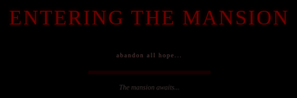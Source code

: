 ```yaml
---
layout: post
title: "Ghost Game: The Haunting of Love Lost"
date: 2025-10-16
author: Precia Verma
description: "A psychological horror adventure game about love, guilt, and the ghosts that haunt us"
comments: true
permalink: /student/ghost-game-idea-1
custom_css:
  - horror_theme
  
---
```

<link href="https://fonts.googleapis.com/css2?family=Crimson+Text:ital,wght@0,400;0,600;1,400&family=Playfair+Display:wght@400;700&family=Creepster&family=IM+Fell+English+SC&display=swap" rel="stylesheet">
<link rel="stylesheet" href="{{ '/assets/css/horror_theme.css' | relative_url }}">

<!-- Page-specific styles -->
<style>
  body {
    background-color: #0a0000 !important;
    background-image: url('https://www.transparenttextures.com/patterns/black-felt.png') !important;
    color: #b5a396 !important;
    font-family: 'Crimson Text', serif !important;
    line-height: 1.7 !important;
    text-shadow: 0 0 1px rgba(255,255,255,0.1) !important;
  }
  
  h1, h2, h3 {
    font-family: 'IM Fell English SC', serif !important;
    letter-spacing: 1px !important;
  }
  
  p {
    margin-bottom: 1.5em !important;
  }
  
  .spooky-divider {
    text-align: center;
    margin: 30px 0;
    color: #700000;
    text-shadow: 0 0 5px rgba(120,0,0,0.3);
    letter-spacing: 8px;
    position: relative;
  }
  
  .spooky-divider:before,
  .spooky-divider:after {
    content: "";
    display: inline-block;
    height: 1px;
    width: 60px;
    background: linear-gradient(to right, transparent, #500000, transparent);
    vertical-align: middle;
    margin: 0 10px;
  }
  
  .blood-drip {
    position: absolute;
    width: 3px;
    background-color: #700000;
    border-radius: 50% 50% 45% 45%;
    opacity: 0;
    animation: drip 10s infinite;
    box-shadow: 0 0 5px rgba(120,0,0,0.5);
  }
  
  @keyframes drip {
    0% { height: 0; top: 0; opacity: 0; }
    30% { opacity: 0.9; }
    100% { height: 40px; top: 40px; opacity: 0; }
  }
  
  .fog-overlay {
    position: fixed;
    top: 0;
    left: 0;
    width: 100%;
    height: 100%;
    background: url('https://cdn.pixabay.com/photo/2018/10/19/12/14/fog-3758087_1280.jpg');
    background-size: cover;
    opacity: 0.03;
    pointer-events: none;
    z-index: -1;
    animation: fog-move 120s infinite alternate linear;
  }
  
  @keyframes fog-move {
    0% { background-position: 0% 0%; }
    100% { background-position: 100% 100%; }
  }
</style>

<!-- Fog overlay for the entire page -->
<div class="fog-overlay"></div>

<!-- Random blood drips -->
<div class="blood-drip" style="left: 20%; animation-delay: 3s;"></div>
<div class="blood-drip" style="left: 45%; animation-delay: 7s;"></div>
<div class="blood-drip" style="left: 75%; animation-delay: 5s;"></div>
<div class="blood-drip" style="left: 90%; animation-delay: 9s;"></div>

<!-- Loading overlay -->
<div id="loading-overlay" style="position: fixed; top: 0; left: 0; width: 100%; height: 100%; background-color: #000; z-index: 9999; display: flex; flex-direction: column; justify-content: center; align-items: center;">
  <div style="font-family: 'Creepster', cursive; color: #700000; font-size: 3em; margin-bottom: 30px; letter-spacing: 3px; text-shadow: 0 0 8px rgba(120,0,0,0.5);">ENTERING THE MANSION</div>
  <div style="margin-bottom: 20px; font-family: 'IM Fell English SC', serif; color: #5a3a3a; font-size: 0.9em; letter-spacing: 2px;">abandon all hope...</div>
  <div class="loading-container" style="width: 250px; height: 8px; background-color: #1a0000; border-radius: 5px; overflow: hidden; box-shadow: 0 0 10px rgba(0,0,0,0.7), inset 0 0 5px rgba(0,0,0,0.5);">
    <div id="loading-bar" style="width: 0%; height: 100%; background: linear-gradient(to right, #4e0000, #700000, #4e0000); transition: width 0.5s;"></div>
  </div>
  <div id="loading-message" style="margin-top: 15px; font-family: 'Crimson Text', serif; color: #4a3a3a; font-style: italic; opacity: 0.8;">The mansion awaits...</div>
</div>

<script>
  document.addEventListener('DOMContentLoaded', function() {
    var loadingBar = document.getElementById('loading-bar');
    var loadingOverlay = document.getElementById('loading-overlay');
    var loadingMessage = document.getElementById('loading-message');
    var progress = 0;
    
    // Creepy loading messages
    var messages = [
      "The mansion awaits...",
      "Shadows gathering...",
      "Whispers in the walls...",
      "The ghosts are stirring...",
      "Memories awakening...",
      "Darkness descending...",
      "Sins remembered...",
      "Doors unlocking...",
      "Secrets revealing...",
      "Guilt materializing..."
    ];
    
    // Change message randomly
    var messageInterval = setInterval(function() {
      var randomMessage = messages[Math.floor(Math.random() * messages.length)];
      loadingMessage.style.opacity = '0';
      setTimeout(function() {
        loadingMessage.textContent = randomMessage;
        loadingMessage.style.opacity = '0.8';
      }, 500);
    }, 2000);
    
    // Loading progress
    var interval = setInterval(function() {
      progress += Math.random() * 8;
      if (progress >= 100) {
        progress = 100;
        clearInterval(interval);
        clearInterval(messageInterval);
        loadingMessage.textContent = "Welcome to your nightmare...";
        setTimeout(function() {
          loadingOverlay.style.opacity = '0';
          loadingOverlay.style.transition = 'opacity 1.5s';
          setTimeout(function() {
            loadingOverlay.style.display = 'none';
          }, 1500);
        }, 800);
      }
      loadingBar.style.width = progress + '%';
    }, 220);
  });
</script>

<div style="text-align: center; margin-bottom: 50px; position: relative; padding: 30px 0;">
  <div style="position: absolute; width: 100%; height: 100%; background-image: url('https://encrypted-tbn0.gstatic.com/images?q=tbn:ANd9GcQa_Obez2eWBK972heq40EeH1E7T65LTBOZhw&s'); background-size: contain; background-repeat: no-repeat; background-position: center; opacity: 0.07; z-index: -1;"></div>
  
  <!-- Title with flickering effect -->
  <div class="title-container" style="position: relative; display: inline-block; margin-bottom: 15px;">
    <h1 style="font-family: 'Creepster', cursive; font-size: 4.5em; margin-bottom: 5px; text-shadow: 2px 2px 8px #700000, 0 0 15px rgba(0,0,0,0.8); color: #900000; letter-spacing: 2px; transform: rotate(-1deg);">Ghost Game</h1>
    <h2 style="font-family: 'IM Fell English SC', serif; font-size: 1.8em; margin-top: 0; color: #a07a6c; text-shadow: 1px 1px 3px rgba(0,0,0,0.9); letter-spacing: 3px; margin-bottom: 0;">The Haunting of Love Lost</h2>
    
    <!-- Flicker animation for the title -->
    <div class="flicker-overlay" style="position: absolute; top: 0; left: 0; width: 100%; height: 100%; background: rgba(0,0,0,0); pointer-events: none; mix-blend-mode: multiply; animation: flicker-effect 8s infinite;"></div>
  </div>
  
  <p style="font-style: italic; color: #700000; margin-top: 15px; font-size: 1.2em; font-family: 'Crimson Text', serif; max-width: 600px; margin-left: auto; margin-right: auto; text-shadow: 0 0 10px rgba(0,0,0,0.7);">Some nightmares don't end when you wake up...</p>
  
  <!-- Decorative frame around the title section -->
  <div style="position: absolute; top: 0; left: 0; width: 100%; height: 100%; border: 1px solid rgba(100,0,0,0.2); border-left: none; border-right: none; pointer-events: none;"></div>
  <div style="position: absolute; top: 10px; left: 50%; transform: translateX(-50%); width: 80%; height: 1px; background: linear-gradient(to right, transparent, rgba(100,0,0,0.3), transparent);"></div>
  <div style="position: absolute; bottom: 10px; left: 50%; transform: translateX(-50%); width: 80%; height: 1px; background: linear-gradient(to right, transparent, rgba(100,0,0,0.3), transparent);"></div>
  
  <!-- Corner decorations -->
  <div style="position: absolute; top: 0; left: 0; width: 30px; height: 30px; border-top: 2px solid rgba(100,0,0,0.3); border-left: 2px solid rgba(100,0,0,0.3);"></div>
  <div style="position: absolute; top: 0; right: 0; width: 30px; height: 30px; border-top: 2px solid rgba(100,0,0,0.3); border-right: 2px solid rgba(100,0,0,0.3);"></div>
  <div style="position: absolute; bottom: 0; left: 0; width: 30px; height: 30px; border-bottom: 2px solid rgba(100,0,0,0.3); border-left: 2px solid rgba(100,0,0,0.3);"></div>
  <div style="position: absolute; bottom: 0; right: 0; width: 30px; height: 30px; border-bottom: 2px solid rgba(100,0,0,0.3); border-right: 2px solid rgba(100,0,0,0.3);"></div>
  
  <!-- Audio elements for a richer horror experience -->
  <audio id="horror-ambience" loop preload="auto">
    <source src="/assets/audio/intense-horror-music-01-14890.mp3" type="audio/mpeg">
    <source src="../assets/audio/intense-horror-music-01-14890.mp3" type="audio/mpeg">
  </audio>
  <audio id="creepy-effect" preload="auto">
    <source src="https://cdn.pixabay.com/download/audio/2022/03/15/audio_25ccccf8e6.mp3?filename=ghost-whisper-14930.mp3" type="audio/mpeg">
  </audio>
  
  <div class="audio-controls" style="margin-top: 20px; position: relative;">
    <button id="sound-toggle" style="background-color: #2a0a0a; color: #700000; border: 1px solid #4e0000; padding: 8px 20px; margin-top: 20px; cursor: pointer; font-family: 'IM Fell English SC', serif; letter-spacing: 1px; transition: all 0.3s ease; position: relative; overflow: hidden; box-shadow: 0 0 10px rgba(0,0,0,0.7);">
      <span style="position: relative; z-index: 2;">🔊 Enable Haunting Sounds</span>
      <div class="button-overlay" style="position: absolute; top: 0; left: -100%; width: 200%; height: 100%; background: linear-gradient(to right, transparent, rgba(120,0,0,0.2), transparent); transition: transform 0.5s ease; transform: skewX(-20deg); z-index: 1;"></div>
    </button>
    
    <!-- Random whispers effect -->
    <div class="random-whisper" style="position: absolute; bottom: -25px; left: 50%; transform: translateX(-50%); font-size: 0.8em; color: #4a3a3a; font-style: italic; opacity: 0; transition: opacity 0.5s ease;">Do you hear them?</div>
  </div>
  
  <script>
    document.addEventListener('DOMContentLoaded', function() {
      var soundToggle = document.getElementById('sound-toggle');
      var audio = document.getElementById('horror-ambience');
      var creepyEffect = document.getElementById('creepy-effect');
      var buttonOverlay = document.querySelector('.button-overlay');
      var randomWhisper = document.querySelector('.random-whisper');
      
      // Whisper messages
      var whispers = [
        "Do you hear them?",
        "She's watching you...",
        "Turn back now...",
        "They know you're here...",
        "You can't escape...",
        "Help me...",
        "Never sleep again..."
      ];
      
      // Random whisper effect
      function showRandomWhisper() {
        if (Math.random() > 0.7 && !audio.paused) {
          randomWhisper.textContent = whispers[Math.floor(Math.random() * whispers.length)];
          randomWhisper.style.opacity = "0.7";
          
          // Play a creepy whisper sound with low volume
          if (Math.random() > 0.5) {
            creepyEffect.volume = 0.1;
            creepyEffect.play();
          }
          
          setTimeout(function() {
            randomWhisper.style.opacity = "0";
          }, 3000);
        }
      }
      
      // Start whisper interval when audio is playing
      var whisperInterval;
      
      soundToggle.addEventListener('click', function() {
        if (audio.paused) {
          audio.volume = 0.2;  // Set a reasonable volume
          audio.play();
          this.querySelector('span').textContent = '🔇 Disable Haunting Sounds';
          
          // Animate the button
          buttonOverlay.style.transform = "translateX(100%) skewX(-20deg)";
          
          // Start random whispers
          whisperInterval = setInterval(showRandomWhisper, 15000);
          
        } else {
          audio.pause();
          creepyEffect.pause();
          this.querySelector('span').textContent = '🔊 Enable Haunting Sounds';
          
          // Animate the button
          buttonOverlay.style.transform = "translateX(-100%) skewX(-20deg)";
          
          // Stop random whispers
          clearInterval(whisperInterval);
          randomWhisper.style.opacity = "0";
        }
      });
      
      // Button hover effect
      soundToggle.addEventListener('mouseover', function() {
        buttonOverlay.style.transform = "translateX(0%) skewX(-20deg)";
      });
      
      soundToggle.addEventListener('mouseout', function() {
        if (audio.paused) {
          buttonOverlay.style.transform = "translateX(-100%) skewX(-20deg)";
        } else {
          buttonOverlay.style.transform = "translateX(100%) skewX(-20deg)";
        }
      });
    });
  </script>
</div>

<div style="position: relative; margin-bottom: 40px;">
  <h2 style="font-size: 2em; border-bottom: 1px solid #4e0000; padding-bottom: 10px;">🏚️ Game Concept & Narrative</h2>
  <div style="position: absolute; right: 20px; top: -10px; opacity: 0.3;">
    <img src="https://www.citypng.com/public/uploads/preview/halloween-flying-ghost-silhouette-black-icon-png-701751694532168uawrn4mgfq.png" width="80" alt="ghost silhouette" style="filter: invert(1);">
  </div>
</div>

Step into a gothic mansion shrouded in fog, regret, and supernatural mystery. In this psychological horror adventure, you play as **Earnest**—a man tormented by guilt, returning to the ruins of his past love. The game unfolds in three acts, blending puzzle-solving, exploration, and emotional storytelling.

<div class="spooky-divider">⚱️ ⚰️ ⚱️</div>

<div class="section-header" style="position: relative; margin-top: 35px;">
  <h3 style="font-size: 1.6em; border-bottom: 1px solid #4e0000; padding-bottom: 8px; display: inline-block;">🌙 Backstory</h3>
  <div style="background-color: rgba(25, 0, 0, 0.4); padding: 15px; border-left: 3px solid #700000;"></div>
</div>

In a crumbling gothic mansion shrouded by fog and regret, a man flees in the dead of night for reasons even he can't fully explain. He leaves behind his greatest love — a woman whose heart once mirrored his own. Years later, guilt drags him back to the decaying halls of the estate… only to discover the horrifying truth: she's dead.

<div class="spooky-divider">💀 ⚡ 💀</div>

<div class="section-header" style="position: relative; margin-top: 35px;">
  <h3 style="font-size: 1.6em; border-bottom: 1px solid #4e0000; padding-bottom: 8px; display: inline-block;">👻 Act 1: The Whispering Ghost</h3>
  <div style="background-color: rgba(25, 0, 0, 0.4); padding: 15px; border-left: 3px solid #700000;"></div>
</div>

One stormy night, her ghost appears before him — sorrowful yet strangely calm. She tells him that her spirit is trapped, unable to rest. If he can locate her scattered bones hidden across the mansion's cursed grounds, he can perform a ritual to bring her back to life. Desperate and haunted, he agrees.

<div class="spooky-divider">🦴 🕯️ 🦴</div>

<div class="section-header" style="position: relative; margin-top: 35px;">
  <h3 style="font-size: 1.6em; border-bottom: 1px solid #4e0000; padding-bottom: 8px; display: inline-block;">🔍 Act 2: The Search for the Bones</h3>
  <div style="background-color: rgba(25, 0, 0, 0.4); padding: 15px; border-left: 3px solid #700000;"></div>
</div>

The mansion becomes his maze of memories. As he hunts for the bones, he uncovers letters, bloodstains, and eerie remnants of their past. Each discovery drags him deeper into obsession and madness. Reality begins to blur — is he seeing ghosts, or just his own guilt? The line between love and lunacy fades fast.

<div class="spooky-divider">⚡ 💀 ⚡</div>

<div class="section-header" style="position: relative; margin-top: 35px;">
  <h3 style="font-size: 1.6em; border-bottom: 1px solid #4e0000; padding-bottom: 8px; display: inline-block;">😱 Act 3: The Terrifying Truth</h3>
  <div style="background-color: rgba(25, 0, 0, 0.4); padding: 15px; border-left: 3px solid #700000;"></div>
</div>

In the final act, the puzzle pieces come together — he was the one who killed her.
His mind had shattered from jealousy and rage, forcing him to flee and forget. The ghost was never real… just the echo of his guilt. As the truth consumes him, he performs the ritual anyway — but instead of resurrecting her, he becomes trapped in his own nightmare, drowning in grief and eternal sorrow.

<div class="spooky-divider">🕷️ 🕸️ 🕷️</div>

<div style="position: relative; margin-bottom: 40px;">
  <h2 style="font-size: 2em; border-bottom: 1px solid #4e0000; padding-bottom: 10px;">🎮 Key Gameplay Features</h2>
</div>

<div style="display: grid; grid-template-columns: 1fr 1fr; gap: 20px; margin-bottom: 30px;">
  <div style="background-color: rgba(20, 0, 0, 0.6); padding: 20px; border-radius: 5px; box-shadow: 0 0 10px rgba(0,0,0,0.5); border-left: 3px solid #700000;">
    <h4 style="color: #b99a7a; margin-top: 0;">🏰 Atmospheric Exploration</h4>
    <p style="margin-bottom: 0;">Navigate through the crumbling ruins of a once-magnificent gothic mansion, where each room holds memories and secrets.</p>
  </div>
  
  <div style="background-color: rgba(20, 0, 0, 0.6); padding: 20px; border-radius: 5px; box-shadow: 0 0 10px rgba(0,0,0,0.5); border-left: 3px solid #700000;">
    <h4 style="color: #b99a7a; margin-top: 0;">🧩 Intricate Puzzles</h4>
    <p style="margin-bottom: 0;">Solve eerie puzzles to uncover hidden bones and clues, piecing together the tragic events of the past.</p>
  </div>
  
  <div style="background-color: rgba(20, 0, 0, 0.6); padding: 20px; border-radius: 5px; box-shadow: 0 0 10px rgba(0,0,0,0.5); border-left: 3px solid #700000;">
    <h4 style="color: #b99a7a; margin-top: 0;">👁️ Psychological Horror</h4>
    <p style="margin-bottom: 0;">Experience terrifying hallucinations, shifting rooms, and unreliable narration as reality blurs with madness.</p>
  </div>
  
  <div style="background-color: rgba(20, 0, 0, 0.6); padding: 20px; border-radius: 5px; box-shadow: 0 0 10px rgba(0,0,0,0.5); border-left: 3px solid #700000;">
    <h4 style="color: #b99a7a; margin-top: 0;">📖 Emotional Storytelling</h4>
    <p style="margin-bottom: 0;">Discover a haunting narrative through forgotten letters, faded photographs, and vivid flashbacks.</p>
  </div>
  
  <div style="background-color: rgba(20, 0, 0, 0.6); padding: 20px; border-radius: 5px; box-shadow: 0 0 10px rgba(0,0,0,0.5); border-left: 3px solid #700000; grid-column: span 2;">
    <h4 style="color: #b99a7a; margin-top: 0;">🔀 Multiple Endings</h4>
    <p style="margin-bottom: 0;">Your choices and discoveries shape the story's conclusion. Will you find redemption or be consumed by eternal torment?</p>
  </div>
</div>

<div class="spooky-divider">📜 ⚰️ 📜</div>

## 💌 Sample In-Game Letter

<div style="background-color: #1a0f00; border: 1px solid #3a2a1a; box-shadow: 0 0 15px rgba(0,0,0,0.7); padding: 30px; margin: 20px 0; max-width: 800px; font-family: 'Crimson Text', serif; color: #c9b38c; font-style: italic; line-height: 1.6; background-image: url('https://media.istockphoto.com/id/1639475440/photo/ old-paper-texture-background-pale-brown-paper-vintage-with-stains-in-sepia-tone.jpg?s=612x612&w=0&k=20&c=Fr0FyL7K90DvEbnuYUcKLTDRM2dBsXeYdF9jjgFnkmQ=');">
  <p style="margin-bottom: 20px; text-align: right; font-size: 0.9em; color: #8a7a6a;">October 17, 1897</p>
  
  <p style="margin-bottom: 20px; font-size: 1.1em;"><strong style="color: #d0a85c;">My Dearest Irene,</strong></p>
  
  <p>If you are reading this, then I have already gone.<br>
  Please understand that I did not leave you out of hatred, nor fear of you, but fear of myself.</p>
  
  <p>Something inside me has changed. There is a darkness that whispers when the house sleeps, a shadow that follows me even when the candles are lit. I can no longer trust my thoughts, nor the man reflected in the mirror.</p>
  
  <p>I beg of you, stay away from the east wing. Do not search for me, no matter what you hear. If I ever loved you—and by God, I did—you must promise me that.</p>
  
  <p>Your name will haunt me until the end of my days.<br>
  And perhaps, when this curse is lifted, I will find the courage to come home.</p>
  
  <p style="text-align: right; margin-top: 30px;"><strong style="color: #d0a85c;">Forever yours,</strong><br>
  <strong style="color: #d0a85c;">Earnest</strong></p>
  
  <div style="margin-top: 30px; font-size: 0.8em; color: #635a4a; text-align: left;">
    <em>*The edges of the paper appear singed, and dark stains—possibly blood—mark the bottom corner of the letter*</em>
  </div>
</div>

<div class="spooky-divider">🌙 👻 🌙</div>

<div style="position: relative; margin-top: 60px;">
  <h2 style="font-size: 2em; border-bottom: 1px solid #4e0000; padding-bottom: 10px;">🎭 Why This Game?</h2>
  
  <div class="haunted-mirror" style="position: relative; background-color: rgba(20, 0, 0, 0.6); padding: 30px; border-radius: 10px; margin-top: 20px; box-shadow: 0 0 20px rgba(0,0,0,0.7), inset 0 0 20px rgba(0,0,0,0.7); border: 1px solid #3a0000;">
    
    <div style="position: absolute; top: 0; left: 0; width: 100%; height: 100%; background-image: url('https://www.transparenttextures.com/patterns/brushed-alum-dark.png'); opacity: 0.1;"></div>
    
    <p>This game explores themes of love, loss, guilt, and psychological horror. It challenges players to confront uncomfortable truths and unravel a haunting mystery, all while immersed in a chilling, atmospheric world.</p>
    
    <div class="ghostly-reflection" style="position: absolute; right: 20px; bottom: 20px; width: 80px; height: 80px; opacity: 0; animation: appear-disappear 8s infinite;">
      <img src="https://encrypted-tbn0.gstatic.com/images?q=tbn:ANd9GcR-y4EG8_pO1I1GlfnbeVyNCB8Ee-S-JFoASA&s" width="100%" alt="ghostly face" style="filter: invert(0.8) blur(1px);">
    </div>
  </div>
</div>

<style>
@keyframes appear-disappear {
  0%, 100% { opacity: 0; }
  45%, 55% { opacity: 0.3; }
}

@keyframes flicker-effect {
  0%, 100% { opacity: 0; }
  5% { opacity: 0.3; }
  6% { opacity: 0; }
  7% { opacity: 0.3; }
  9% { opacity: 0; }
  10% { opacity: 0.3; }
  30% { opacity: 0; }
  50% { opacity: 0; }
  60% { opacity: 0.1; }
  60.5% { opacity: 0; }
  61% { opacity: 0.1; }
  75% { opacity: 0; }
  80% { opacity: 0.2; }
  85% { opacity: 0; }
  95% { opacity: 0.2; }
}

@keyframes floating {
  0%, 100% { transform: translateY(0) rotate(-1deg); }
  50% { transform: translateY(-10px) rotate(0deg); }
}

@keyframes haunted-shadow {
  0%, 100% { text-shadow: 0 0 5px #700000; }
  50% { text-shadow: 0 0 15px #700000, 0 0 30px rgba(120,0,0,0.5); }
}

.hover-float {
  transition: transform 0.3s ease;
}

.hover-float:hover {
  transform: translateY(-5px);
  text-shadow: 0 5px 10px rgba(0,0,0,0.5);
}

.section-header h3 {
  animation: haunted-shadow 5s infinite;
}

/* Ghost cursor effect - uncomment if desired
html {
  cursor: url('https://cdn.pixabay.com/photo/2016/03/31/15/33/apparition-1293299_1280.png'), auto;
  cursor: url('https://cdn.pixabay.com/photo/2016/03/31/15/33/apparition-1293299_1280.png') 20 20, auto;
}
*/
</style>

<div class="spooky-divider">⚰️ 💀 ⚰️</div>

<div style="text-align: center; margin-top: 50px; margin-bottom: 50px;">
  <h3 style="font-family: 'Playfair Display', serif; font-size: 1.8em; letter-spacing: 3px; color: #700000; text-shadow: 2px 2px 5px rgba(0,0,0,0.7);">
    ARE YOU READY TO FACE THE GHOSTS OF YOUR PAST?
  </h3>
  <div style="font-size: 3em; margin-top: 15px; animation: pulse 3s infinite;">👻</div>
</div>

<style>
@keyframes pulse {
  0% { opacity: 1; transform: scale(1); }
  50% { opacity: 0.5; transform: scale(1.05); }
  100% { opacity: 1; transform: scale(1); }
}
</style>

<div style="background-color: rgba(0,0,0,0.7); border-top: 1px solid #4e0000; padding: 30px 20px; margin-top: 40px; text-align: center; font-style: italic; color: #706060; position: relative;">
  <div class="candle" style="position: absolute; left: 20%; top: -30px; width: 30px; height: 100px;">
    <div class="flame" style="position: absolute; bottom: 50%; left: 50%; width: 15px; height: 35px; background: radial-gradient(ellipse at bottom, #ff6a00, #f7b500 40%, rgba(255,166,0,0.2) 70%); border-radius: 50% 50% 20% 20%; transform: translate(-50%, 0); animation: flicker 3s ease-in-out infinite; box-shadow: 0 0 20px 5px rgba(255,166,0,0.5);"></div>
    <div class="wax" style="position: absolute; bottom: 0; left: 50%; width: 15px; height: 50px; background: linear-gradient(to bottom, #fff1e0, #d0d0d0); border-radius: 3px 3px 5px 5px; transform: translateX(-50%);"></div>
  </div>
  
  <div class="candle" style="position: absolute; right: 20%; top: -30px; width: 30px; height: 100px;">
    <div class="flame" style="position: absolute; bottom: 50%; left: 50%; width: 15px; height: 35px; background: radial-gradient(ellipse at bottom, #ff6a00, #f7b500 40%, rgba(255,166,0,0.2) 70%); border-radius: 50% 50% 20% 20%; transform: translate(-50%, 0); animation: flicker 4s ease-in-out infinite 1s; box-shadow: 0 0 20px 5px rgba(255,166,0,0.5);"></div>
    <div class="wax" style="position: absolute; bottom: 0; left: 50%; width: 15px; height: 50px; background: linear-gradient(to bottom, #fff1e0, #d0d0d0); border-radius: 3px 3px 5px 5px; transform: translateX(-50%);"></div>
  </div>
  
  <p>"The past is never dead. It's not even past." — William Faulkner</p>
  <p style="margin-top: 15px; font-size: 0.8em; color: #4a3a3a;">© 2025 • A Game of Shadows and Regrets</p>
</div>

<style>
@keyframes flicker {
  0% { height: 35px; opacity: 0.9; }
  5% { height: 30px; opacity: 0.8; }
  10% { height: 35px; opacity: 0.9; }
  15% { height: 25px; opacity: 0.7; }
  20% { height: 35px; opacity: 0.9; }
  25% { height: 30px; opacity: 0.8; }
  30% { height: 40px; opacity: 0.9; }
  35% { height: 30px; opacity: 0.8; }
  40% { height: 25px; opacity: 0.7; }
  45% { height: 35px; opacity: 0.9; }
  50% { height: 30px; opacity: 0.8; }
  55% { height: 35px; opacity: 0.9; }
  60% { height: 40px; opacity: 1.0; }
  65% { height: 35px; opacity: 0.9; }
  70% { height: 30px; opacity: 0.8; }
  75% { height: 35px; opacity: 0.9; }
  80% { height: 25px; opacity: 0.7; }
  85% { height: 30px; opacity: 0.8; }
  90% { height: 35px; opacity: 0.9; }
  95% { height: 25px; opacity: 0.7; }
  100% { height: 35px; opacity: 0.9; }
}
</style>